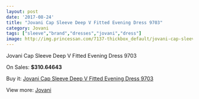 ```yaml
---
layout: post
date: '2017-08-24'
title: "Jovani Cap Sleeve Deep V Fitted Evening Dress 9703"
category: Jovani
tags: ["sleeve","brand","dresses","jovani","dress"]
image: http://img.princessan.com/7137-thickbox_default/jovani-cap-sleeve-deep-v-fitted-evening-dress-9703.jpg
---
```

Jovani Cap Sleeve Deep V Fitted Evening Dress 9703

On Sales: **$310.64643**
<a href="https://www.princessan.com/en/jovani/3182-jovani-cap-sleeve-deep-v-fitted-evening-dress-9703.html"><amp-img layout="responsive" width="600" height="600" src="//img.princessan.com/7137-thickbox_default/jovani-cap-sleeve-deep-v-fitted-evening-dress-9703.jpg" alt="Jovani Cap Sleeve Deep V Fitted Evening Dress 9703 0" /></a>
<a href="https://www.princessan.com/en/jovani/3182-jovani-cap-sleeve-deep-v-fitted-evening-dress-9703.html"><amp-img layout="responsive" width="600" height="600" src="//img.princessan.com/7140-thickbox_default/jovani-cap-sleeve-deep-v-fitted-evening-dress-9703.jpg" alt="Jovani Cap Sleeve Deep V Fitted Evening Dress 9703 1" /></a>
<a href="https://www.princessan.com/en/jovani/3182-jovani-cap-sleeve-deep-v-fitted-evening-dress-9703.html"><amp-img layout="responsive" width="600" height="600" src="//img.princessan.com/7139-thickbox_default/jovani-cap-sleeve-deep-v-fitted-evening-dress-9703.jpg" alt="Jovani Cap Sleeve Deep V Fitted Evening Dress 9703 2" /></a>
<a href="https://www.princessan.com/en/jovani/3182-jovani-cap-sleeve-deep-v-fitted-evening-dress-9703.html"><amp-img layout="responsive" width="600" height="600" src="//img.princessan.com/7138-thickbox_default/jovani-cap-sleeve-deep-v-fitted-evening-dress-9703.jpg" alt="Jovani Cap Sleeve Deep V Fitted Evening Dress 9703 3" /></a>

Buy it: [Jovani Cap Sleeve Deep V Fitted Evening Dress 9703](https://www.princessan.com/en/jovani/3182-jovani-cap-sleeve-deep-v-fitted-evening-dress-9703.html "Jovani Cap Sleeve Deep V Fitted Evening Dress 9703")

View more: [Jovani](https://www.princessan.com/en/26-jovani "Jovani")